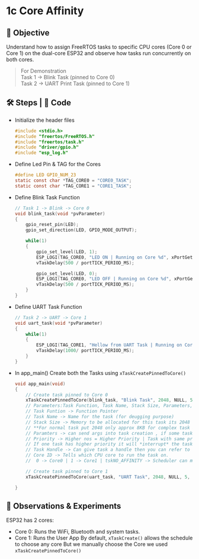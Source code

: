 # 1c Core Affinity

## 🎯 Objective
Understand how to assign FreeRTOS tasks to specific CPU cores (Core 0 or Core 1) on the dual-core ESP32
and observe how tasks run concurrently on both cores.

> For Demonstration  
> Task 1 -> Blink Task (pinned to Core 0)  
> Task 2 -> UART Print Task (pinned to Core 1)  

## 🛠 Steps | 📝 Code 
- Initialize the header files
  ```c
  #include <stdio.h>
  #include "freertos/FreeRTOS.h"
  #include "freertos/task.h"
  #include "driver/gpio.h"
  #include "esp_log.h"
  ```
- Define Led Pin & TAG for the Cores
  ```c
  #define LED GPIO_NUM_23
  static const char *TAG_CORE0 = "CORE0_TASK";
  static const char *TAG_CORE1 = "CORE1_TASK";
  ```
- Define Blink Task Function
  ```c
  // Task 1 -> Blink -> Core 0
  void blink_task(void *pvParameter)
  {
      gpio_reset_pin(LED);
      gpio_set_direction(LED, GPIO_MODE_OUTPUT);
  
      while(1)
      {
          gpio_set_level(LED, 1);
          ESP_LOGI(TAG_CORE0, "LED ON | Running on Core %d", xPortGetCoreID());
          vTaskDelay(500 / portTICK_PERIOD_MS);
  
          gpio_set_level(LED, 0);
          ESP_LOGI(TAG_CORE0, "LED OFF | Running on Core %d", xPortGetCoreID());
          vTaskDelay(500 / portTICK_PERIOD_MS);
      }
  }
  ```
- Define UART Task Function
  ```c
  // Task 2 -> UART -> Core 1
  void uart_task(void *pvParameter)
  {
      while(1)
      {
          ESP_LOGI(TAG_CORE1, "Hellow from UART Task | Running on Core %d", xPortGetCoreID());
          vTaskDelay(1000/ portTICK_PERIOD_MS);
      }
  }
  ``` 
- In app_main() Create both the Tasks using `xTaskCreatePinnedToCore()`
  ```c
  void app_main(void)
  {
      // Create task pinned to Core 0
      xTaskCreatePinnedToCore(blink_task, "Blink Task", 2048, NULL, 5, NULL, 0);
      // Parameters:Task Function, Task Name, Stack Size, Parameters, Priority, Task Handle
      // Task Funtion -> Function Pointer
      // Task Name -> Name for the task (for deugging purpose)
      // Stack Size -> Memory to be allocated for this task its 2048 words | 1 word = 4 bytes | 2048 words -> 8192 bytes
      // **For normal task put 2048 only approx 8KB for complex task allocate more 4096-8192 words -> 16-32KB**
      // Paramters -> can send args into task creation , if some task require some variable value
      // Priority -> Higher nos = Higher Priority | Task with same priority time-slice
      // If one task has higher priority it will *interrupt* the task with lower priority
      // Task Handle -> Can give task a handle then you can refer to the task later to either suspend/delete the task
      // Core ID -> Tells which CPU core to run the task on. 
      //  0 -> Core0 | 1 -> Core1 | tskNO_AFFINITY -> Scheduler can move it b/w cores dynamically
  
      // Create task pinned to Core 1
      xTaskCreatePinnedToCore(uart_task, "UART Task", 2048, NULL, 5, NULL, 1);
  
  }
  ```

## 👀 Observations & Experiments
ESP32 has 2 cores:  
- Core 0: Runs the WiFi, Bluetooth and system tasks.
- Core 1: Runs the User App
By default, `xTaskCreate()` allows the schedule to choose any core But we manually choose the Core we used `xTaskCreatePinnedToCore()` 





